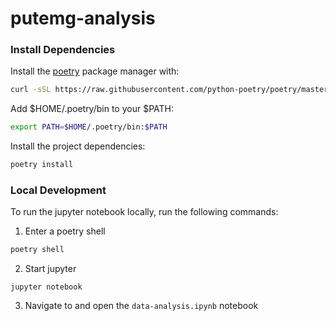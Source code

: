 # putemg-analysis

### Install Dependencies

Install the [poetry](https://github.com/python-poetry/poetry) package manager with:
```bash
curl -sSL https://raw.githubusercontent.com/python-poetry/poetry/master/get-poetry.py | python3
```
Add $HOME/.poetry/bin to your $PATH:
```bash
export PATH=$HOME/.poetry/bin:$PATH
```
Install the project dependencies:
```bash
poetry install
```

### Local Development

To run the jupyter notebook locally, run the following commands:

1. Enter a poetry shell
```bash
poetry shell
```
2. Start jupyter
```shell
jupyter notebook
```
3. Navigate to and open the `data-analysis.ipynb` notebook
